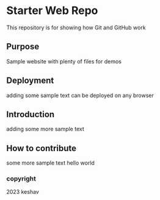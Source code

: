 # Starter Web Repo

This repository is for showing how Git and GitHub work

## Purpose

Sample website with plenty of files for demos

## Deployment 

adding some sample text
can be deployed on any browser

## Introduction

adding some more sample text

## How to contribute

some more sample text
hello world

### copyright

2023 keshav